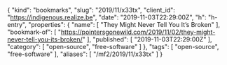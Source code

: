 {
  "kind": "bookmarks",
  "slug": "2019/11/x33tx",
  "client_id": "https://indigenous.realize.be",
  "date": "2019-11-03T22:29:00Z",
  "h": "h-entry",
  "properties": {
    "name": [
      "They Might Never Tell You It’s Broken"
    ],
    "bookmark-of": [
      "https://pointersgonewild.com/2019/11/02/they-might-never-tell-you-its-broken/"
    ],
    "published": [
      "2019-11-03T22:29:00Z"
    ],
    "category": [
      "open-source",
      "free-software"
    ]
  },
  "tags": [
    "open-source",
    "free-software"
  ],
  "aliases": [
    "/mf2/2019/11/x33tx"
  ]
}
